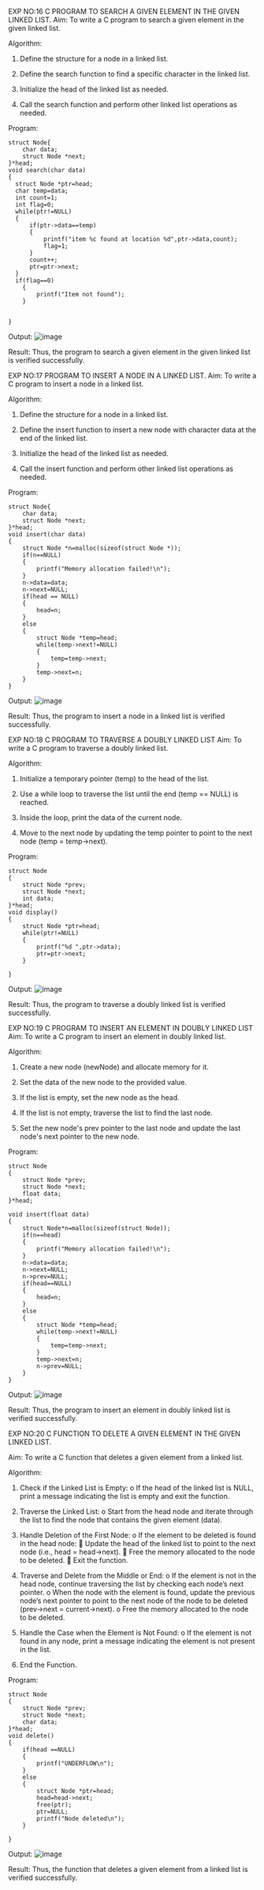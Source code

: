 EXP NO:16
 C PROGRAM TO SEARCH A GIVEN ELEMENT IN THE GIVEN LINKED LIST. Aim: To write a C program to search a given element in the given linked list.
 
Algorithm:

1.	Define the structure for a node in a linked list.

2.	Define the search function to find a specific character in the linked list.

3.	Initialize the head of the linked list as needed.

4.	Call the search function and perform other linked list operations as needed.

Program:
```
struct Node{
    char data; 
    struct Node *next;
}*head;
void search(char data)
{
  struct Node *ptr=head;
  char temp=data;
  int count=1;
  int flag=0;
  while(ptr!=NULL)
  {
      if(ptr->data==temp)
      {
          printf("item %c found at location %d",ptr->data,count);
          flag=1;
      }
      count++;
      ptr=ptr->next;
  }
  if(flag==0)
    {
        printf("Item not found");
    }
 
 
}
```
Output:
 ![image](https://github.com/user-attachments/assets/c41a7763-c1ad-4aa7-9eef-8efe5b195d80)

Result: 
Thus, the program to search a given element in the given linked list is verified successfully.

EXP NO:17 
PROGRAM TO INSERT A NODE IN A LINKED LIST. Aim: To write a C program to insert a node in a linked list.

 Algorithm:
 
1.	Define the structure for a node in a linked list.

2.	Define the insert function to insert a new node with character data at the end of the linked list.

3.	Initialize the head of the linked list as needed.

4.	Call the insert function and perform other linked list operations as needed.

Program:
```
struct Node{
    char data; 
    struct Node *next;
}*head;
void insert(char data)
{
    struct Node *n=malloc(sizeof(struct Node *));
    if(n==NULL)
    {
        printf("Memory allocation failed!\n");
    }
    n->data=data;
    n->next=NULL;
    if(head == NULL)
    {
        head=n;
    }
    else
    {
        struct Node *temp=head;
        while(temp->next!=NULL)
        {
            temp=temp->next;
        }
        temp->next=n;
    }
}
```
Output:
 ![image](https://github.com/user-attachments/assets/51fd0950-14ef-46ab-885e-6cd83b5f615a)

Result: 
Thus, the program to insert a node in a linked list is verified successfully.

EXP NO:18
 C PROGRAM TO TRAVERSE A DOUBLY LINKED LIST Aim: To write a C program to traverse a doubly linked list.
 
Algorithm:

1.	Initialize a temporary pointer (temp) to the head of the list.

2.	Use a while loop to traverse the list until the end (temp == NULL) is reached.

3.	Inside the loop, print the data of the current node.

4.	Move to the next node by updating the temp pointer to point to the next node (temp = temp->next).

Program:
```
struct Node
{
    struct Node *prev;
    struct Node *next;
    int data;
}*head;
void display()
{
    struct Node *ptr=head;
    while(ptr!=NULL)
    {
        printf("%d ",ptr->data);
        ptr=ptr->next;
    }   
    
}
```
Output:
 ![image](https://github.com/user-attachments/assets/086c7a83-74f8-473e-8819-3e6f66b22553)

Result: 
Thus, the program to traverse a doubly linked list is verified successfully.

EXP NO:19 
C PROGRAM TO INSERT AN ELEMENT IN DOUBLY LINKED LIST Aim: To write a C program to insert an element in doubly linked list.

Algorithm:

1.	Create a new node (newNode) and allocate memory for it.

2.	Set the data of the new node to the provided value.

3.	If the list is empty, set the new node as the head.

4.	If the list is not empty, traverse the list to find the last node.

5.	Set the new node's prev pointer to the last node and update the last node's next pointer to the new node.

Program:
```
struct Node
{
    struct Node *prev;
    struct Node *next;
    float data;
}*head;

void insert(float data)
{
    struct Node*n=malloc(sizeof(struct Node));
    if(n==head)
    {
        printf("Memory allocation failed!\n");
    }
    n->data=data;
    n->next=NULL;
    n->prev=NULL;
    if(head==NULL)
    {
        head=n;
    }
    else
    {
        struct Node *temp=head;
        while(temp->next!=NULL)
        {
            temp=temp->next;
        }
        temp->next=n;
        n->prev=NULL;
    }
}
```
Output:
 ![image](https://github.com/user-attachments/assets/792ec24e-d058-49fb-98b7-a97b9595961e)

Result:
 Thus, the program to insert an element in doubly linked list is verified successfully.

EXP NO:20 
C FUNCTION TO DELETE A GIVEN ELEMENT IN THE GIVEN LINKED LIST.

Aim: To write a C function that deletes a given element from a linked list.

Algorithm:

1.	Check if the Linked List is Empty: o If the head of the linked list is NULL, print a message indicating the list is empty and exit the function.

2.	Traverse the Linked List: o Start from the head node and iterate through the list to find the node that contains the given element (data).

3.	Handle Deletion of the First Node: o If the element to be deleted is found in the head node:  Update the head of the linked list to point to the next node (i.e., head = head->next).  Free the memory allocated to the node to be deleted.  Exit the function.

4.	Traverse and Delete from the Middle or End: o If the element is not in the head node, continue traversing the list by checking each node’s next pointer. o When the node with the element is found, update the previous node’s next pointer to point to the next node of the node to be deleted (prev->next = current->next). o Free the memory allocated to the node to be deleted.

5.	Handle the Case when the Element is Not Found: o If the element is not found in any node, print a message indicating the element is not present in the list.

6.	End the Function.

Program:
```
struct Node
{
    struct Node *prev;
    struct Node *next;
    char data;
}*head;
void delete()
{
    if(head ==NULL)
    {
        printf("UNDERFLOW\n");
    }
    else
    {
        struct Node *ptr=head;
        head=head->next;
        free(ptr);
        ptr=NULL;
        printf("Node deleted\n");
    }
    
}
```
Output:
 ![image](https://github.com/user-attachments/assets/76b05798-f5a2-4ee5-a417-ce4d8c2098f1)

Result: 
Thus, the function that deletes a given element from a linked list is verified successfully.
